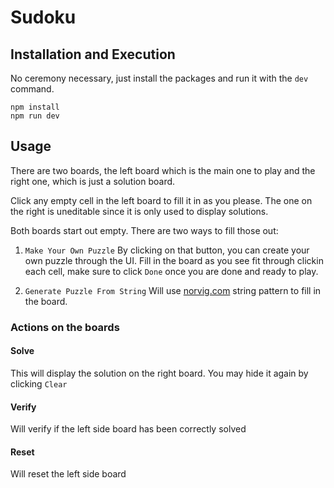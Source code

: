 # Sudoku

## Installation and Execution
No ceremony necessary, just install the packages and run it with the `dev` command.

```
npm install
npm run dev
```

## Usage
There are two boards, the left board which is the main one to play and the right one, which is just a solution board.

Click any empty cell in the left board to fill it in as you please. The one on the right is uneditable since it is only used to display solutions.

Both boards start out empty. There are two ways to fill those out:

1. `Make Your Own Puzzle`
By clicking on that button, you can create your own puzzle through the UI.
Fill in the board as you see fit through clickin each cell, make sure to click `Done` once you are done and ready to play.

2. `Generate Puzzle From String`
Will use [norvig.com](http://norvig.com/sudoku.html) string pattern to fill in the board.

### Actions on the boards

#### Solve
This will display the solution on the right board. You may hide it again by clicking `Clear`

#### Verify
Will verify if the left side board has been correctly solved

#### Reset
Will reset the left side board
